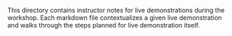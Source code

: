 This directory contains instructor notes for live demonstrations during the workshop.
Each markdown file contextualizes a given live demonstration and walks through the steps planned for live demonstration itself.